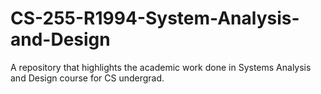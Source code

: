 # CS-255-R1994-System-Analysis-and-Design
A repository that highlights the academic work done in Systems Analysis and Design course for CS undergrad.
